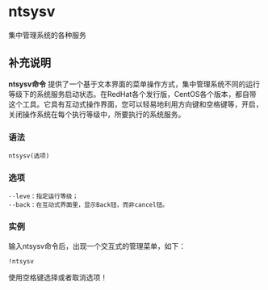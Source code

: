 ntsysv
===

集中管理系统的各种服务

## 补充说明

**ntsysv命令** 提供了一个基于文本界面的菜单操作方式，集中管理系统不同的运行等级下的系统服务启动状态。在RedHat各个发行版，CentOS各个版本，都自带这个工具。它具有互动式操作界面，您可以轻易地利用方向键和空格键等，开启，关闭操作系统在每个执行等级中，所要执行的系统服务。

###  语法 

```shell
ntsysv(选项)
```

###  选项 

```shell
--leve：指定运行等级；
--back：在互动式界面里，显示Back钮，而非cancel钮。
```

###  实例 

输入ntsysv命令后，出现一个交互式的管理菜单，如下：

```shell
!ntsysv
```

使用空格键选择或者取消选项！


<!-- Linux命令行搜索引擎：https://github.com/wsdo/linux-complete-guide.git -->
